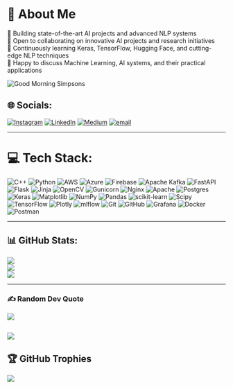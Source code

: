 # 💫 About Me  
🔭 Building state-of-the-art AI projects and advanced NLP systems  
👯 Open to collaborating on innovative AI projects and research initiatives  
🌱 Continuously learning Keras, TensorFlow, Hugging Face, and cutting-edge NLP techniques  
💬 Happy to discuss Machine Learning, AI systems, and their practical applications  

![Good Morning Simpsons](Penguins.gif)

## 🌐 Socials:
[![Instagram](https://img.shields.io/badge/Instagram-%23E4405F.svg?logo=Instagram&logoColor=white)](https://instagram.com/akshatkhatri10) 
[![LinkedIn](https://img.shields.io/badge/LinkedIn-%230077B5.svg?logo=linkedin&logoColor=white)](https://linkedin.com/in/iamakshatkhatri) 
[![Medium](https://img.shields.io/badge/Medium-12100E?logo=medium&logoColor=white)](https://medium.com/@akshat.dev) 
[![email](https://img.shields.io/badge/Email-D14836?logo=gmail&logoColor=white)](mailto:akshatkhatri.dev@gmail.com) 

---

# 💻 Tech Stack:
![C++](https://img.shields.io/badge/c++-%2300599C.svg?style=for-the-badge&logo=c%2B%2B&logoColor=white) 
![Python](https://img.shields.io/badge/python-3670A0?style=for-the-badge&logo=python&logoColor=ffdd54) 
![AWS](https://img.shields.io/badge/AWS-%23FF9900.svg?style=for-the-badge&logo=amazon-aws&logoColor=white) 
![Azure](https://img.shields.io/badge/azure-%230072C6.svg?style=for-the-badge&logo=microsoftazure&logoColor=white) 
![Firebase](https://img.shields.io/badge/firebase-%23039BE5.svg?style=for-the-badge&logo=firebase) 
![Apache Kafka](https://img.shields.io/badge/Apache%20Kafka-000?style=for-the-badge&logo=apachekafka) 
![FastAPI](https://img.shields.io/badge/FastAPI-005571?style=for-the-badge&logo=fastapi) 
![Flask](https://img.shields.io/badge/flask-%23000.svg?style=for-the-badge&logo=flask&logoColor=white) 
![Jinja](https://img.shields.io/badge/jinja-white.svg?style=for-the-badge&logo=jinja&logoColor=black) 
![OpenCV](https://img.shields.io/badge/opencv-%23white.svg?style=for-the-badge&logo=opencv&logoColor=white) 
![Gunicorn](https://img.shields.io/badge/gunicorn-%298729.svg?style=for-the-badge&logo=gunicorn&logoColor=white) 
![Nginx](https://img.shields.io/badge/nginx-%23009639.svg?style=for-the-badge&logo=nginx&logoColor=white) 
![Apache](https://img.shields.io/badge/apache-%23D42029.svg?style=for-the-badge&logo=apache&logoColor=white) 
![Postgres](https://img.shields.io/badge/postgres-%23316192.svg?style=for-the-badge&logo=postgresql&logoColor=white) 
![Keras](https://img.shields.io/badge/Keras-%23D00000.svg?style=for-the-badge&logo=Keras&logoColor=white) 
![Matplotlib](https://img.shields.io/badge/Matplotlib-%23ffffff.svg?style=for-the-badge&logo=Matplotlib&logoColor=black) 
![NumPy](https://img.shields.io/badge/numpy-%23013243.svg?style=for-the-badge&logo=numpy&logoColor=white) 
![Pandas](https://img.shields.io/badge/pandas-%23150458.svg?style=for-the-badge&logo=pandas&logoColor=white) 
![scikit-learn](https://img.shields.io/badge/scikit--learn-%23F7931E.svg?style=for-the-badge&logo=scikit-learn&logoColor=white) 
![Scipy](https://img.shields.io/badge/SciPy-%230C55A5.svg?style=for-the-badge&logo=scipy&logoColor=%white) 
![TensorFlow](https://img.shields.io/badge/TensorFlow-%23FF6F00.svg?style=for-the-badge&logo=TensorFlow&logoColor=white) 
![Plotly](https://img.shields.io/badge/Plotly-%233F4F75.svg?style=for-the-badge&logo=plotly&logoColor=white) 
![mlflow](https://img.shields.io/badge/mlflow-%23d9ead3.svg?style=for-the-badge&logo=numpy&logoColor=blue) 
![Git](https://img.shields.io/badge/git-%23F05033.svg?style=for-the-badge&logo=git&logoColor=white) 
![GitHub](https://img.shields.io/badge/github-%23121011.svg?style=for-the-badge&logo=github&logoColor=white) 
![Grafana](https://img.shields.io/badge/grafana-%23F46800.svg?style=for-the-badge&logo=grafana&logoColor=white) 
![Docker](https://img.shields.io/badge/docker-%230db7ed.svg?style=for-the-badge&logo=docker&logoColor=white) 
![Postman](https://img.shields.io/badge/Postman-FF6C37?style=for-the-badge&logo=postman&logoColor=white)

---

## 📊 GitHub Stats:
![](https://github-readme-stats.vercel.app/api?username=akshatkhatri&theme=onedark&hide_border=false&include_all_commits=false&count_private=true)<br/>
![](https://nirzak-streak-stats.vercel.app/?user=akshatkhatri&theme=onedark&hide_border=false)<br/>
![](https://github-readme-stats.vercel.app/api/top-langs/?username=akshatkhatri&theme=onedark&hide_border=false&include_all_commits=false&count_private=true&layout=compact)

---

### ✍️ Random Dev Quote
![](https://quotes-github-readme.vercel.app/api?type=horizontal&theme=gruvbox)

[![](https://visitcount.itsvg.in/api?id=akshatkhatri&icon=0&color=0)](https://visitcount.itsvg.in)
---
## 🏆 GitHub Trophies
![](https://github-profile-trophy.vercel.app/?username=akshatkhatri&theme=gruvbox&no-frame=false&no-bg=true&margin-w=4)



